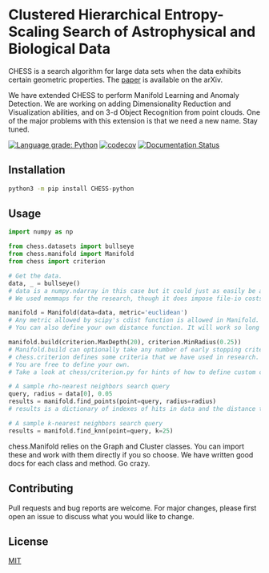 # Clustered Hierarchical Entropy-Scaling Search of Astrophysical and Biological Data

CHESS is a search algorithm for large data sets when the data exhibits certain geometric properties.
The [paper](https://arxiv.org/abs/1908.08551.pdf) is available on the arXiv.

We have extended CHESS to perform Manifold Learning and Anomaly Detection.
We are working on adding Dimensionality Reduction and Visualization abilities, and on 3-d Object Recognition from point clouds.
One of the major problems with this extension is that we need a new name.
Stay tuned.

[![Language grade: Python](https://img.shields.io/lgtm/grade/python/g/nishaq503/CHESS.svg?logo=lgtm&logoWidth=18)](https://lgtm.com/projects/g/nishaq503/CHESS/context:python)
[![codecov](https://codecov.io/gh/thoward27/chess/branch/master/graph/badge.svg)](https://codecov.io/gh/thoward27/chess)
[![Documentation Status](https://readthedocs.org/projects/clustered-hierarchical-entropy-scaling-search/badge/?version=latest)](https://clustered-hierarchical-entropy-scaling-search.readthedocs.io/en/latest/?badge=latest)

## Installation

```bash
python3 -m pip install CHESS-python
```

## Usage

```python
import numpy as np

from chess.datasets import bullseye
from chess.manifold import Manifold
from chess import criterion

# Get the data.
data, _ = bullseye()
# data is a numpy.ndarray in this case but it could just as easily be a numpy.memmap if your data cannot fit in RAM.
# We used memmaps for the research, though it does impose file-io costs.

manifold = Manifold(data=data, metric='euclidean')
# Any metric allowed by scipy's cdist function is allowed in Manifold.
# You can also define your own distance function. It will work so long as scipy allows it.

manifold.build(criterion.MaxDepth(20), criterion.MinRadius(0.25))
# Manifold.build can optionally take any number of early stopping criteria.
# chess.criterion defines some criteria that we have used in research.
# You are free to define your own.
# Take a look at chess/criterion.py for hints of how to define custom criteria.

# A sample rho-nearest neighbors search query
query, radius = data[0], 0.05
results = manifold.find_points(point=query, radius=radius)
# results is a dictionary of indexes of hits in data and the distance to those hits.

# A sample k-nearest neighbors search query
results = manifold.find_knn(point=query, k=25)
```

chess.Manifold relies on the Graph and Cluster classes.
You can import these and work with them directly if you so choose.
We have written good docs for each class and method.
Go crazy.

## Contributing

Pull requests and bug reports are welcome.
For major changes, please first open an issue to discuss what you would like to change.

## License

[MIT](LICENSE)
